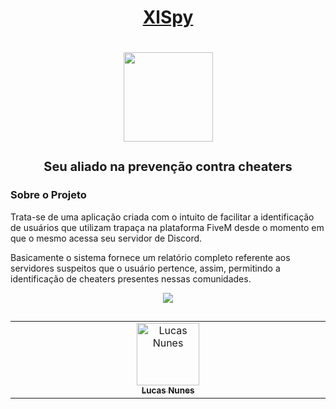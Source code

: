<h1 align="center"><a href="https://discord.com/oauth2/authorize?client_id=1100419913971150868&permissions=697932531712&scope=applications.commands%20bot">XlSpy</a><h1>
<p align="center">
  <img src="https://xlucazzz.dev/xlspy.png" width="143px" />
</p>

<p align="center" style="font-size: 20px">
Seu aliado na prevenção contra cheaters
</p>

### Sobre o Projeto

Trata-se de uma aplicação criada com o intuito de facilitar a identificação de usuários que utilizam trapaça na plataforma FiveM desde o momento em que o mesmo acessa seu servidor de Discord.

Basicamente o sistema fornece um relatório completo referente aos servidores suspeitos que o usuário pertence, assim, permitindo a identificação de cheaters presentes nessas comunidades.

<p align="center">
    <img src="https://xlucazzz.dev/example.png">
</p>

## 

<table align="center">
  <tbody>
    <tr>
      <td align="center" valign="top" width="14.28%"><a href="https://github.com/xLucazzz"><img src="https://avatars.githubusercontent.com/xlucazzz" width="100px;" alt="Lucas Nunes"/><br /><sub><b>Lucas Nunes</b></sub></a></td>
    </tr>
  </tbody>
</table>
